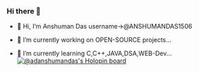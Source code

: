 ### Hi there 👋


- 👋 Hi, I’m Anshuman Das username->@ANSHUMANDAS1506 

- 🔭 I’m currently working on OPEN-SOURCE projects...
- 🌱 I’m currently learning C,C++,JAVA,DSA,WEB-Dev...
[![@adanshumandas's Holopin board](https://holopin.me/adanshumandas)](https://holopin.io/@adanshumandas)
